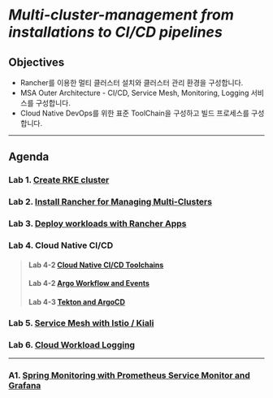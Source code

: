
# *Multi-cluster-management from installations to CI/CD pipelines*

## Objectives
- Rancher를 이용한 멀티 클러스터 설치와 클러스터 관리 환경을 구성합니다.
- MSA Outer Architecture - CI/CD, Service Mesh, Monitoring, Logging 서비스를 구성합니다.
- Cloud Native DevOps를 위한 표준 ToolChain을 구성하고 빌드 프로세스를 구성합니다.

---

## Agenda  

### Lab 1. [Create RKE cluster](./docs/Lab1-create-rke-cluster.md) 
### Lab 2. [Install Rancher for Managing Multi-Clusters](./docs/Lab2-install-rancher-for-managing-multi-clusters.md)
### Lab 3. [Deploy workloads with Rancher Apps](./docs/Lab3-deploy-workloads-with-rancher-apps.md)
### Lab 4. Cloud Native CI/CD
> #### Lab 4-2 [Cloud Native CI/CD Toolchains](./docs/Lab4-1-cloud-native-ci-cd-toolchains.md)
> #### Lab 4-2 [Argo Workflow and Events](./docs/Lab4-2-argo-workflow-events.md)
> #### Lab 4-3 [Tekton and ArgoCD](./docs/Lab4-3-cloud-native-cicd-with-tekton-argocd.md)
### Lab 5. [Service Mesh with Istio / Kiali](./docs/Lab5-service-mesh-with-istio.md)
### Lab 6. [Cloud Workload Logging](./docs/Lab6-cloud-workload-logging.md)
---
### A1. [Spring Monitoring with Prometheus Service Monitor and Grafana](./docs/A1-spring-monitoring-with-prometheus-grafana.md)
